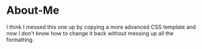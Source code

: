 # About-Me

I think I messed this one up by copying a more advanced CSS template and now I don't know how to change it back without messing up all the formatting.

